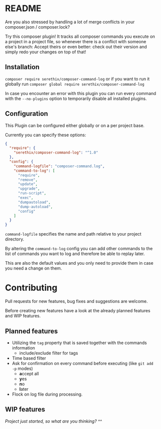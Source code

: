 # README

Are you also stressed by handling a lot of merge conflicts in your composer.json / composer.lock?

Try this composer plugin! It tracks all composer commands you execute on a project in a project file, so whenever there is a conflict with someone else's branch: Accept theirs or even better: check out their version and simply redo your changes on top of that!  

## Installation

`composer require serethix/composer-command-log` or if you want to run it globally run `composer global require serethix/composer-command-log`

In case you encounter an error with this plugin you can run every command with the `--no-plugins` option to temporarily disable all installed plugins.

## Configuration
This Plugin can be configured either globally or on a per project base.

Currently you can specify these options:

```json
{
  "require": {
    "serethix/composer-command-log": "^1.0"
  },
  "config": {
    "command-logfile": "composer-command.log",
    "command-to-log": [
      "require",
      "remove",
      "update",
      "upgrade",
      "run-script",
      "exec",
      "dumpautoload",
      "dump-autoload",
      "config"
    ]
  }
}
```

`command-logfile` specifies the name and path relative to your project directory.

By altering the `command-to-log` config you can add other commands to the list of commands you want to log and therefore be able to replay later.

This are also the default values and you only need to provide them in case you need a change on them.

# Contributing

Pull requests for new features, bug fixes and suggestions are welcome.

Before creating new features have a look at the already planned features and WIP features.

## Planned features

- Utilizing the `tag` property that is saved together with the commands information
  - include/exclude filter for tags
- Time based filter
- Ask for confirmation on every command before executing (like `git add -p` modes)
  - **a**ccept all
  - **y**es
  - **n**o
  - **l**ater
- Flock on log file during processing.

## WIP features
_Project just started, so what are you thinking? ^^_
